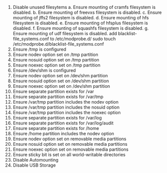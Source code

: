 1. Disable unused filesytems
	a. Ensure mounting of cramfs filesystem is disabled.
	b. Ensure mounting of freevxs filesystem is disabled.
	c. Ensure mounting of jffs2 filesystem is disabled.
	d. Ensure mounting of hfs filesystem is disabled.
	e. Ensure mounting of hfsplus filesystem is disabled.
	f. Ensure mounting of squashfs filesystem is disabled.
	g. Ensure mounting of udf filesystem is disabled.
		add blacklist-file_systems.conf to /etc/modprobe.d/
		sudo touch /etc/modprobe.d/blacklist-file_systems.conf
2. Ensure /tmp is configured
3. Ensure nodev option set on /tmp partition
4. Ensure nosuid option set on /tmp partition
5. Ensure noexec option set on /tmp partition
6. Ensure /dev/shm is configured
7. Ensure nodev option set on /dev/shm partition
8. Ensure nosuid option set on /dev/shm partition 
9. Ensure noexec option set on /dev/shm partition 
10. Ensure separate partition exists for /var
11. Ensure separate partition exists for /var/tmp 
12. Ensure /var/tmp partition includes the nodev option
13. Ensure /var/tmp partition includes the nosuid option
14. Ensure /var/tmp partition includes the noexec option
15. Ensure separate partition exists for /var/log
16. Ensure separate partition exists for /var/log/audit
17. Ensure separate partition exists for /home
18. Ensure /home partition includes the nodev option
19. Ensure nodev option set on removable media partitions
20. Ensure nosuid option set on removable media partitions
21. Ensure noexec option set on removable media partitions
22. Ensure sticky bit is set on all world-writable directories
23. Disable Automounting
24. Disable USB Storage